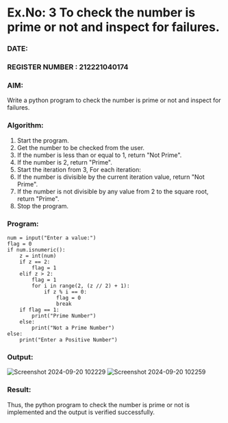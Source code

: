 # Ex.No: 3 To check the number is prime or not and inspect for failures.
 
### DATE:                                                                            
### REGISTER NUMBER : 212221040174
### AIM: 
Write a python program to check the number is prime or not and inspect for failures.
 
### Algorithm:
1. Start the program.
2. Get the number to be checked from the user.
3. If the number is less than or equal to 1, return "Not Prime".
4. If the number is 2, return "Prime".
5. Start the iteration from 3, For each iteration:
6. If the number is divisible by the current iteration value, return "Not Prime".
7. If the number is not divisible by any value from 2 to the square root, return "Prime".
8. Stop the program.

### Program:
```
num = input("Enter a value:") 
flag = 0
if num.isnumeric():
    z = int(num)  
    if z == 2:
        flag = 1  
    elif z > 2:
        flag = 1  
        for i in range(2, (z // 2) + 1):  
            if z % i == 0:
                flag = 0  
                break
    if flag == 1:
        print("Prime Number")
    else:
        print("Not a Prime Number")
else:
    print("Enter a Positive Number")
```












### Output:


![Screenshot 2024-09-20 102229](https://github.com/user-attachments/assets/65833032-97cc-43ac-8c0c-01dc0dc4fe70)
![Screenshot 2024-09-20 102259](https://github.com/user-attachments/assets/a4e01d98-e3aa-4faa-8881-649354a8a8ca)




### Result:
Thus, the python program to check the number is prime or not is implemented and the output is verified successfully.
